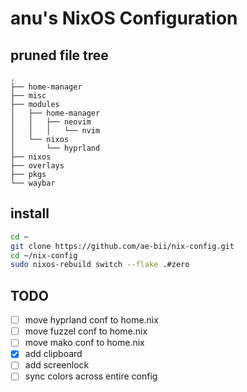# anu's NixOS Configuration

## pruned file tree
```
.
├── home-manager
├── misc
├── modules
│   ├── home-manager
│   │   ├── neovim
│   │   │   └── nvim
│   └── nixos
│       └── hyprland
├── nixos
├── overlays
├── pkgs
└── waybar
```

## install
```bash
cd ~
git clone https://github.com/ae-bii/nix-config.git
cd ~/nix-config
sudo nixos-rebuild switch --flake .#zero
```

## TODO

- [ ] move hyprland conf to home.nix
- [ ] move fuzzel conf to home.nix
- [ ] move mako conf to home.nix
- [x] add clipboard
- [ ] add screenlock
- [ ] sync colors across entire config
